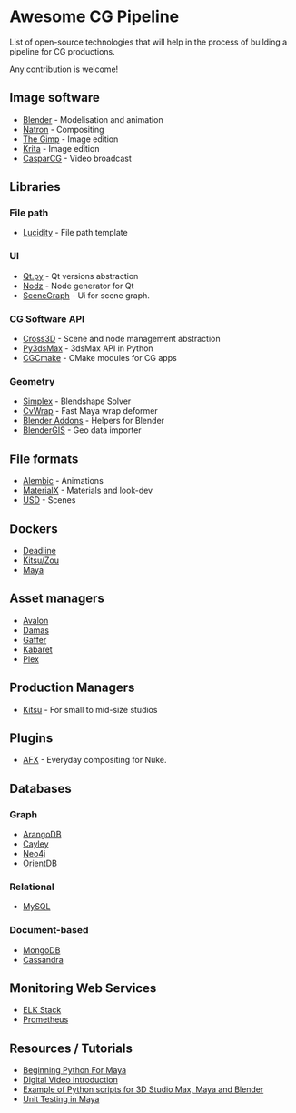 # Awesome CG Pipeline

List of open-source technologies that will help in the process of building a
pipeline for CG productions.

Any contribution is welcome!

## Image software

* [Blender](https://blender.org) - Modelisation and animation
* [Natron](https://natron.fr) - Compositing 
* [The Gimp](https://www.gimp.org) - Image edition 
* [Krita](https://krita.org) - Image edition 
* [CasparCG](https://github.com/CasparCG) - Video broadcast

## Libraries

### File path

* [Lucidity](http://lucidity.readthedocs.io/en/latest/) - File path template 
### UI

* [Qt.py](https://github.com/mottosso/Qt.py) - Qt versions abstraction
* [Nodz](https://github.com/LeGoffLoic/Nodz) - Node generator for Qt
* [SceneGraph](https://github.com/mfessenden/SceneGraph) - Ui for scene graph.

### CG Software API

* [Cross3D](https://github.com/blurstudio/cross3d) - Scene and node management
  abstraction
* [Py3dsMax](https://github.com/blurstudio/Py3dsMax) - 3dsMax API in Python
* [CGCmake](https://github.com/chadmv/cgcmake) - CMake modules for CG apps

### Geometry

* [Simplex](https://github.com/blurstudio/Simplex) - Blendshape Solver
* [CvWrap](https://github.com/chadmv/cvwrap) - Fast Maya wrap deformer
* [Blender Addons](https://github.com/Antonioya/blender) - Helpers for Blender
* [BlenderGIS](https://github.com/domlysz/BlenderGIS) - Geo data importer

## File formats

* [Alembic](http://www.alembic.io/) - Animations
* [MaterialX](https://github.com/materialx/MaterialX) - Materials and look-dev
* [USD](http://graphics.pixar.com/usd/docs/index.html) - Scenes

## Dockers

* [Deadline](https://github.com/mottosso/docker-deadline)
* [Kitsu/Zou](https://github.com/mottosso/docker-cgwire)
* [Maya](https://github.com/mottosso/docker-maya)

## Asset managers

* [Avalon](https://getavalon.github.io)
* [Damas](http://damas-software.org/)
* [Gaffer](https://github.com/GafferHQ/gaffer)
* [Kabaret](https://pythonhosted.org/kabaret/)
* [Plex](https://github.com/richteralexander/plex)

## Production Managers

* [Kitsu](https://kitsu.cg-wire.com) - For small to mid-size studios

## Plugins

* [AFX](https://github.com/AuthorityFX/afx-nuke-plugins) - Everyday compositing for Nuke.


## Databases

### Graph

* [ArangoDB](https://github.com/arangodb/arangodb)
* [Cayley](https://github.com/cayleygraph/cayley)
* [Neo4j](https://github.com/neo4j)
* [OrientDB](https://orientdb.com)

### Relational

* [MySQL](http://www.mysql.com)

### Document-based

* [MongoDB](http://www.mongodb.org)
* [Cassandra](http://cassandra.apache.org/)

## Monitoring Web Services

* [ELK Stack](https://www.elastic.co/webinars/introduction-elk-stack)
* [Prometheus](https://prometheus.io/)

## Resources / Tutorials

* [Beginning Python For Maya](http://zurbrigg.com/training/beginning-python-for-maya)
* [Digital Video Introduction](https://github.com/leandromoreira/digital_video_introduction)
* [Example of Python scripts for 3D Studio Max, Maya and Blender](https://github.com/p4vv37/3D_Software_and_Python/)
* [Unit Testing in Maya](http://www.chadvernon.com/blog/maya/unit-testing-in-maya/)
